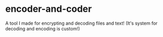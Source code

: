 # encoder-and-coder
A tool I made for encrypting and decoding files and text! (It's system for decoding and encoding is custom!)
